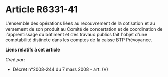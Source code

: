 # Article R6331-41

L'ensemble des opérations liées au recouvrement de la cotisation et au versement de son produit au Comité de concertation et
de coordination de l'apprentissage du bâtiment et des travaux publics fait l'objet d'une comptabilité distincte dans les
comptes de la caisse BTP Prévoyance.

**Liens relatifs à cet article**

_Créé par_:

  - Décret n°2008-244 du 7 mars 2008 - art. (V)

